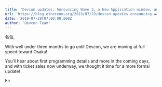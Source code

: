 ```yaml
---
title: 'Devcon updates: Announcing Wave 2, a New Application window, and more!'
url: 'https://blog.ethereum.org/2019/07/29/devcon-updates-announcing-wave-2-a-new-application-window-and-more/'
date: '2019-07-29T07:00:00.000Z'
author: 'Devcon Team'
---
```

各位,

With well under three months to go until Devcon, we are moving at full speed toward Osaka!

You’ll hear about first programming details and more in the coming days, and with ticket sales now underway, we thought it time for a more formal update!

Fir